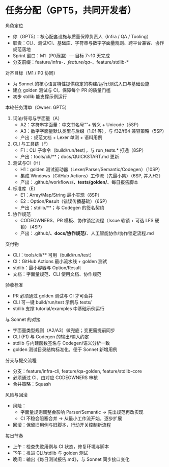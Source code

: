 # 任务分配（GPT5，共同开发者）

角色定位
- 你（GPT5）：核心配套设施与质量保障负责人（Infra / QA / Tooling）
- 职责：CLI、测试/CI、基础库、字符串与数字字面量规则、跨平台兼容、协作规范落地
- Sprint 窗口：M1（P0范围）— 目标 7~10 天完成
- 分支前缀：feature/infra-*、feature/qa-*、feature/stdlib-*

对齐目标（M1 / P0 协同）
- 为 Sonnet 的核心语言特性提供稳定的构建/运行/测试入口与基础设施
- 建立 golden 测试与 CI，保障每个 PR 的质量门槛
- 初步 stdlib 能支撑示例运行

本轮任务清单（Owner: GPT5）
1) 词法/符号与字面量（A）
   - A2：字符串字面量：中文书名号“”+ 转义 + Unicode（5SP）
   - A3：数字字面量默认类型与后缀（1.0f 等），与 f32/f64 兼容策略（5SP）
   - 产出：规范文档 + Lexer 单测 + 语料用例
2) CLI 与工具链（F）
   - F1：CLI 子命令（build/run/test），与 run_tests.* 打通（8SP）
   - 产出：tools/cli/**；docs/QUICKSTART.md 更新
3) 测试与CI（H）
   - H1：golden 测试驱动器（Lexer/Parser/Semantic/Codegen）（10SP）
   - 集成 Windows（GitHub Actions）工作流（先最小集）（6SP, 并入H2）
   - 产出：.github/workflows/**、tests/golden/**、每日报告脚本
4) 标准库（E）
   - E1：Array/Map/String 最小实现（8SP）
   - E2：Option/Result（错误传播基础）（6SP）
   - 产出：stdlib/**；与 Codegen 的签名契约
5) 协作规范
   - CODEOWNERS、PR 模板、协作锁定流程（Issue 软锁 + 可选 LFS 硬锁）（4SP）
   - 产出：.github/**、docs/协作规范/**、人工智能协作/协作锁定流程.md

交付物
- CLI：tools/cli/** 可用（build/run/test）
- CI：GitHub Actions 最小流水线 + golden 测试
- stdlib：最小容器与 Option/Result
- 文档：字面量规范、CLI 使用文档、协作规范

验收标准
- PR 必须通过 golden 测试与 CI 才可合并
- CLI 可一键 build/run/test 示例与 tests/
- stdlib 支撑 tutorial/examples 中基础示例运行

与 Sonnet 的对接
- 字面量类型规则（A2/A3）做兜底；变更需提前同步
- CLI (F1) 与 Codegen 的输出/输入约定
- stdlib 与内建函数签名与 Codegen/语义分析一致
- golden 测试目录结构标准化，便于 Sonnet 新增用例

分支与提交流程
- 分支：feature/infra-cli, feature/qa-golden, feature/stdlib-core
- 必须通过 CI、由对应 CODEOWNERS 审核
- 合并策略：Squash

风险与回滚
- 风险：
  - 字面量规则调整会影响 Parser/Semantic → 先出规范再改实现
  - CI 不稳会阻塞合并 → 从最小工作流开始，逐步扩展
- 回滚：保留旧用例与旧脚本，行动开关控制新流程

每日节奏
- 上午：检查失败用例与 CI 状态，修复环境与脚本
- 下午：推进 CLI/stdlib 与 golden 测试
- 晚间：输出《每日测试报告.md》，与 Sonnet 同步接口变化
